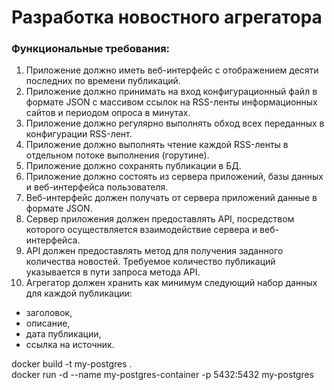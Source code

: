 # Разработка новостного агрегатора

### Функциональные требования:
1.	Приложение должно иметь веб-интерфейс с отображением десяти последних по времени публикаций.
2.	Приложение должно принимать на вход конфигурационный файл в формате JSON с массивом ссылок на RSS-ленты информационных сайтов и периодом опроса в минутах.
3.	Приложение должно регулярно выполнять обход всех переданных в конфигурации RSS-лент.
4.	Приложение должно выполнять чтение каждой RSS-ленты в отдельном потоке выполнения (горутине).
5.	Приложение должно сохранять публикации в БД.
6.	Приложение должно состоять из сервера приложений, базы данных и веб-интерфейса пользователя.
7.	Веб-интерфейс должен получать от сервера приложений данные в формате JSON.
8.	Сервер приложения должен предоставлять API, посредством которого осуществляется взаимодействие сервера и веб-интерфейса.
9.	API должен предоставлять метод для получения заданного количества новостей. Требуемое количество публикаций указывается в пути запроса метода API.
10.	Агрегатор должен хранить как минимум следующий набор данных для каждой публикации:

  * заголовок,
  * описание,
  * дата публикации,
  * ссылка на источник.


docker build -t my-postgres .  
docker run -d --name my-postgres-container -p 5432:5432 my-postgres
